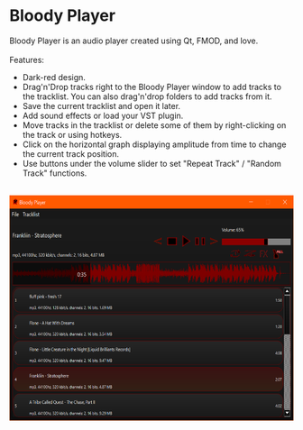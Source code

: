 # Bloody Player
Bloody Player is an audio player created using Qt, FMOD, and love.<br><br>
Features:
- Dark-red design.
- Drag'n'Drop tracks right to the Bloody Player window to add tracks to the tracklist. You can also drag'n'drop folders to add tracks from it.
- Save the current tracklist and open it later.
- Add sound effects or load your VST plugin.
- Move tracks in the tracklist or delete some of them by right-clicking on the track or using hotkeys.
- Click on the horizontal graph displaying amplitude from time to change the current track position.
- Use buttons under the volume slider to set "Repeat Track" / "Random Track" functions.<br><br>
<p align="center">
  <img width="600" height="400" src="screenshot.png">
</p>
